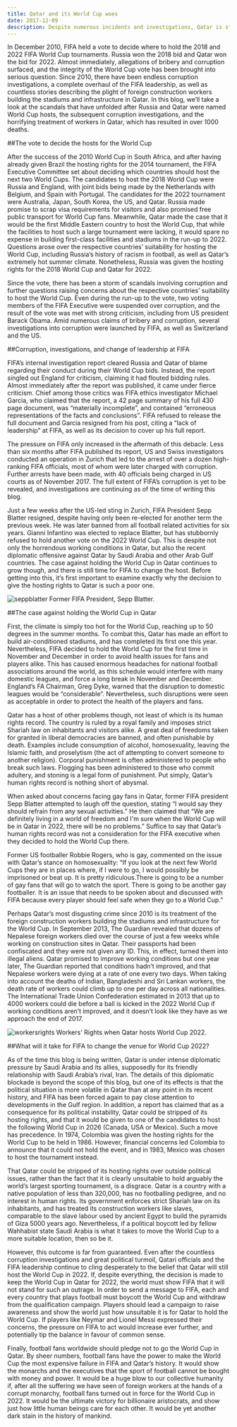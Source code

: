 ```yaml
---
title: Qatar and its World Cup woes
date: 2017-12-09
description: Despite numerous incidents and investigations, Qatar is still on track to host the World Cup in 2022. Why does FIFA continue to support this despotic regime?
---
```

In December 2010, FIFA held a vote to decide where to hold the 2018 and 2022 FIFA World Cup tournaments. Russia won the 2018 bid and Qatar won the bid for 2022. Almost immediately, allegations of bribery and corruption surfaced, and the integrity of the World Cup vote has been brought into serious question. Since 2010, there have been endless corruption investigations, a complete overhaul of the FIFA leadership, as well as countless stories describing the plight of foreign construction workers building the stadiums and infrastructure in Qatar. In this blog, we’ll take a look at the scandals that have unfolded after Russia and Qatar were named World Cup hosts, the subsequent corruption investigations, and the horrifying treatment of workers in Qatar, which has resulted in over 1000 deaths.

##The vote to decide the hosts for the World Cup

After the success of the 2010 World Cup in South Africa, and after having already given Brazil the hosting rights for the 2014 tournament, the FIFA Executive Committee set about deciding which countries should host the next two World Cups. The candidates to host the 2018 World Cup were Russia and England, with joint bids being made by the Netherlands with Belgium, and Spain with Portugal. The candidates for the 2022 tournament were Australia, Japan, South Korea, the US, and Qatar. Russia made promise to scrap visa requirements for visitors and also promised free public transport for World Cup fans. Meanwhile, Qatar made the case that it would be the first Middle Eastern country to host the World Cup, that while the facilities to host such a large tournament were lacking, it would spare no expense in building first-class facilities and stadiums in the run-up to 2022. Questions arose over the respective countries’ suitability for hosting the World Cup, including Russia’s history of racism in football, as well as Qatar’s extremely hot summer climate. Nonetheless, Russia was given the hosting rights for the 2018 World Cup and Qatar for 2022.

Since the vote, there has been a storm of scandals involving corruption and further questions raising concerns about the respective countries’ suitability to host the World Cup. Even during the run-up to the vote, two voting members of the FIFA Executive were suspended over corruption, and the result of the vote was met with strong criticism, including from US president Barack Obama. Amid numerous claims of bribery and corruption, several investigations into corruption were launched by FIFA, as well as Switzerland and the US.

##Corruption, investigations, and change of leadership at FIFA

FIFA’s internal investigation report cleared Russia and Qatar of blame regarding their conduct during their World Cup bids. Instead, the report singled out England for criticism, claiming it had flouted bidding rules. Almost immediately after the report was published, it came under fierce criticism. Chief among those critics was FIFA ethics investigator Michael Garcia, who claimed that the report, a 42 page summary of his full 430 page document, was “materially incomplete”, and contained “erroneous representations of the facts and conclusions”. FIFA refused to release the full document and Garcia resigned from his post, citing a “lack of leadership” at FIFA, as well as its decision to cover up his full report.

The pressure on FIFA only increased in the aftermath of this debacle. Less than six months after FIFA published its report, US and Swiss investigators conducted an operation in Zurich that led to the arrest of over a dozen high-ranking FIFA officials, most of whom were later charged with corruption. Further arrests have been made, with 40 officials being charged in US courts as of November 2017. The full extent of FIFA’s corruption is yet to be revealed, and investigations are continuing as of the time of writing this blog.

Just a few weeks after the US-led sting in Zurich, FIFA President Sepp Blatter resigned, despite having only been re-elected for another term the previous week. He was later banned from all football related activities for six years. Gianni Infantino was elected to replace Blatter, but has stubbornly refused to hold another vote on the 2022 World Cup. This is despite not only the horrendous working conditions in Qatar, but also the recent diplomatic offensive against Qatar by Saudi Arabia and other Arab Gulf countries. The case against holding the World Cup in Qatar continues to grow though, and there is still time for FIFA to change the host. Before getting into this, it’s first important to examine exactly why the decision to give the hosting rights to Qatar is such a poor one.

![seppblatter](img/seppblatter.jpeg)
Former FIFA President, Sepp Blatter.

##The case against holding the World Cup in Qatar

First, the climate is simply too hot for the World Cup, reaching up to 50 degrees in the summer months. To combat this, Qatar has made an effort to build air-conditioned stadiums, and has completed its first one this year. Nevertheless, FIFA decided to hold the World Cup for the first time in November and December in order to avoid health issues for fans and players alike. This has caused enormous headaches for national football associations around the world, as this schedule would interfere with many domestic leagues, and force a long break in November and December. England’s FA Chairman, Greg Dyke, warned that the disruption to domestic leagues would be “considerable”. Nevertheless, such disruptions were seen as acceptable in order to protect the health of the players and fans.

Qatar has a host of other problems though, not least of which is its human rights record. The country is ruled by a royal family and imposes strict Shariah law on inhabitants and visitors alike. A great deal of freedoms taken for granted in liberal democracies are banned, and often punishable by death. Examples include consumption of alcohol, homosexuality, leaving the Islamic faith, and proselytism (the act of attempting to convert someone to another religion). Corporal punishment is often administered to people who break such laws. Flogging has been administered to those who commit adultery, and stoning is a legal form of punishment. Put simply, Qatar’s human rights record is nothing short of abysmal.

When asked about concerns facing gay fans in Qatar, former FIFA president Sepp Blatter attempted to laugh off the question, stating “I would say they should refrain from any sexual activities.” He then claimed that “We are definitely living in a world of freedom and I'm sure when the World Cup will be in Qatar in 2022, there will be no problems.” Suffice to say that Qatar’s human rights record was not a consideration for the FIFA executive when they decided to hold the World Cup there.

Former US footballer Robbie Rogers, who is gay, commented on the issue with Qatar’s stance on homosexuality: “If you look at the next few World Cups they are in places where, if I were to go, I would possibly be imprisoned or beat up. It is pretty ridiculous.There is going to be a number of gay fans that will go to watch the sport. There is going to be another gay footballer. It is an issue that needs to be spoken about and discussed with FIFA because every player should feel safe when they go to a World Cup.”

Perhaps Qatar’s most disgusting crime since 2010 is its treatment of the foreign construction workers building the stadiums and infrastructure for the World Cup. In September 2013, The Guardian revealed that dozens of Nepalese foreign workers died over the course of just a few weeks while working on construction sites in Qatar. Their passports had been confiscated and they were not given any ID. This, in effect, turned them into illegal aliens. Qatar promised to improve working conditions but one year later, The Guardian reported that conditions hadn’t improved, and that Nepalese workers were dying at a rate of one every two days. When taking into account the deaths of Indian, Bangladeshi and Sri Lankan workers, the death rate of workers could climb up to one per day across all nationalities. The International Trade Union Confederation estimated in 2013 that up to 4000 workers could die before a ball is kicked in the 2022 World Cup if working conditions aren’t improved, and it doesn’t look like they have as we approach the end of 2017.

![workersrights](img/workersrights.jpeg)
Workers' Rights when Qatar hosts World Cup 2022. 

##What will it take for FIFA to change the venue for World Cup 2022?

As of the time this blog is being written, Qatar is under intense diplomatic pressure by Saudi Arabia and its allies, supposedly for its friendly relationship with Saudi Arabia’s rival, Iran. The details of this diplomatic blockade is beyond the scope of this blog, but one of its effects is that the political situation is more volatile in Qatar than at any point in its recent history, and FIFA has been forced again to pay close attention to developments in the Gulf region. In addition, a report has claimed that as a consequence for its political instability, Qatar could be stripped of its hosting rights, and that it would be given to one of the candidates to host the following World Cup in 2026 (Canada, USA or Mexico). Such a move has precedence. In 1974, Colombia was given the hosting rights for the World Cup to be held in 1986. However, financial concerns led Colombia to announce that it could not hold the event, and in 1983, Mexico was chosen to host the tournament instead.

That Qatar could be stripped of its hosting rights over outside political issues, rather than the fact that it is clearly unsuitable to hold arguably the world’s largest sporting tournament, is a disgrace. Qatar is a country with a native population of less than 320,000, has no footballing pedigree, and no interest in human rights. Its government enforces strict Shariah law on its inhabitants, and has treated its construction workers like slaves, comparable to the slave labour used by ancient Egypt to build the pyramids of Giza 5000 years ago. Nevertheless, if a political boycott led by fellow Wahhabist state Saudi Arabia is what it takes to move the World Cup to a more suitable location, then so be it.

However, this outcome is far from guaranteed. Even after the countless corruption investigations and great political turmoil, Qatari officials and the FIFA leadership continue to cling desperately to the belief that Qatar will still host the World Cup in 2022. If, despite everything, the decision is made to keep the World Cup in Qatar for 2022, the world must show FIFA that it will not stand for such an outrage. In order to send a message to FIFA, each and every country that plays football must boycott the World Cup and withdraw from the qualification campaign. Players should lead a campaign to raise awareness and show the world just how unsuitable it is for Qatar to hold the World Cup. If players like Neymar and Lionel Messi expressed their concerns, the  pressure on FIFA to act would increase ever further, and potentially tip the balance in favour of common sense.

Finally, football fans worldwide should pledge not to go the World Cup in Qatar. By sheer numbers, football fans have the power to make the World Cup the most expensive failure in FIFA and Qatar’s history. It would show the monarchs and the executives that the sport of football cannot be bought with money and power. It would be a huge blow to our collective humanity if, after all the suffering we have seen of foreign workers at the hands of a corrupt monarchy, football fans turned out in force for the World Cup in 2022. It would be the ultimate victory for billionaire aristocrats, and show just how little human beings care for each other. It would be yet another dark stain in the history of mankind.
